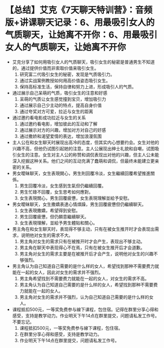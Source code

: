 # 【总结】艾克《7天聊天特训营》：音频版+讲课聊天记录：6、用最吸引女人的气质聊天，让她离不开你：6、用最吸引女人的气质聊天，让她离不开你

-   艾克分享了如何用吸引女人的气质聊天，吸引女生的秘密是普通男生不知道的，通过提供价值而非索取价值来吸引女生。
    1.  研究富二代吸引女生的秘密，发现是气质吸引力。
    2.  通过实战案例教授如何用高价值姿态吸引女生。
    3.  保持高标准生活，保持自律和努力上进，形成吸引人的气质。
-   通过展示自己呆萌的气质，吸引女生的注意和好感
    1.  呆萌的气质让女生感觉撞到宝贝，增加吸引力
    2.  通过展示自己少主动的特点，提高自身价值
    3.  通过夸奖对方可爱，拉近与女生的距离
-   通过邀约看电影成功拉近与女生的关系
    1.  通过邀约看电影，增加彼此的互动和了解
    2.  通过展示对方的兴趣，增加对方对自己的好感
    3.  通过撒娇和渴望爱情的表达，增加浪漫氛围
-   主人公在和女生聊天时展现出高冷的态度，但其实内心想要约会。女生对他的兴趣不高，但他仍试图引起她的注意。主人公展现出绅士礼貌和自嘲，试图吸引女生的注意。女生对主人公的称赞和调侃表现出对他的兴趣，但主人公未能深入挖掘这种关系。他们之间的互动充满了蠢萌和调侃，但最终未能建立更亲密的关系。
-   男女曖昧聊天，女生表現開心，男生則回覆冷淡，女生繼續回覆希望推進關係。
    1.  男生回覆冷淡，女生感到生氣但仍繼續回覆。
    2.  男生忙碌不回覆，女生思考如何應對。
    3.  女生表現關心，男生回覆疲憊，女生表現理解並給予安慰。
-   男女曖昧聊天，女生撒嬌表達心情煩躁，男生回覆疲憊但仍繼續聊天。
    1.  女生表現撒嬌，希望得到安慰。
    2.  男生回覆疲憊，但仍願意繼續聊天。
    3.  女生表現理解，並給予男生體貼和關心。
-   男主角在和女生聊天时，表现得不够主动，只有在被女生推开时才会表现出需求，说明他对女生的需求不大。
    1.  男主角对女生的需求只有在被推开时才会产生，表现出不够主动。
    2.  男主角在聊天中表现得心不在焉，只有在被女生推开后才会道歉。
    3.  男主角对女生的需求主要是在被推开后才会产生，说明他对女生的兴趣不够强烈。
-   男主角认为自己知道自己需要的是什么样的女人，希望找到那种不需要费力就能在一起的女人，因此对女生的需求并不强烈。
    1.  男主角希望找到不需要费力就能在一起的女人，对女生的需求不高。
    2.  男主角认为自己知道自己需要的是什么样的女人，希望找到那种不需要费力就能在一起的女人。
    3.  男主角对女生的需求并不强烈，认为自己知道自己需要的是什么样的女人。
-   课程抵扣500元，一等奖免费参与線下课程，包住宿。记得在群里分享心得和感受，支持是教学动力。作业明天下午14点在群里提交，问题请私发工作号。不要忘记。 
    1.  课程抵扣500元，一等奖免费参与線下课程，包住宿。
    2.  在群里分享心得和感受，支持是教学动力。
    3.  作业明天下午14点在群里提交，问题请私发工作号。